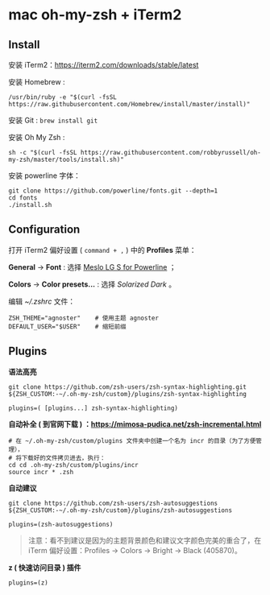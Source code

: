 # mac oh-my-zsh + iTerm2

## Install

安装 iTerm2：https://iterm2.com/downloads/stable/latest

安装 Homebrew :

```shell
/usr/bin/ruby -e "$(curl -fsSL https://raw.githubusercontent.com/Homebrew/install/master/install)"
```

安装 Git : `brew install git` 

安装 Oh My Zsh :

```shell
sh -c "$(curl -fsSL https://raw.githubusercontent.com/robbyrussell/oh-my-zsh/master/tools/install.sh)"
```

安装 powerline 字体：

```shell
git clone https://github.com/powerline/fonts.git --depth=1
cd fonts
./install.sh
```

## Configuration

打开 iTerm2 偏好设置 ( `command + ,` ) 中的 **Profiles** 菜单：

**General** → **Font** : 选择 <u>Meslo LG S for Powerline</u> ；

**Colors** → **Color presets...** : 选择 *Solarized Dark* 。

编辑 *~/.zshrc* 文件：

```shell
ZSH_THEME="agnoster"	# 使用主题 agnoster
DEFAULT_USER="$USER"	# 缩短前缀
```

## Plugins

**语法高亮**

```shell
git clone https://github.com/zsh-users/zsh-syntax-highlighting.git ${ZSH_CUSTOM:-~/.oh-my-zsh/custom}/plugins/zsh-syntax-highlighting

plugins=( [plugins...] zsh-syntax-highlighting)
```

**自动补全 ( 到官网下载 ) ：https://mimosa-pudica.net/zsh-incremental.html**

```shell
# 在 ~/.oh-my-zsh/custom/plugins 文件夹中创建一个名为 incr 的目录（为了方便管理），
# 将下载好的文件拷贝进去，执行：
cd cd .oh-my-zsh/custom/plugins/incr
source incr * .zsh
```

**自动建议**

```shell
git clone https://github.com/zsh-users/zsh-autosuggestions ${ZSH_CUSTOM:-~/.oh-my-zsh/custom}/plugins/zsh-autosuggestions

plugins=(zsh-autosuggestions)
```

> 注意：看不到建议是因为的主题背景颜色和建议文字颜色完美的重合了，在 iTerm 偏好设置：Profiles → Colors → Bright → Black (405870)。

**z ( 快速访问目录 ) 插件**

```shell
plugins=(z)
```

